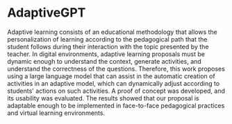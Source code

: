 # AdaptiveGPT

Adaptive learning consists of an educational methodology that allows the personalization of learning according to the pedagogical path that the student follows during their interaction with the topic presented by the teacher. In digital environments, adaptive learning proposals must be dynamic enough to understand the context, generate activities, and understand the correctness of the questions. Therefore, this work proposes using a large language model that can assist in the automatic creation of activities in an adaptive model, which can dynamically adjust according to students' actions on such activities. A proof of concept was developed, and its usability was evaluated. The results showed that our proposal is adaptable enough to be implemented in face-to-face pedagogical practices and virtual learning environments. 
